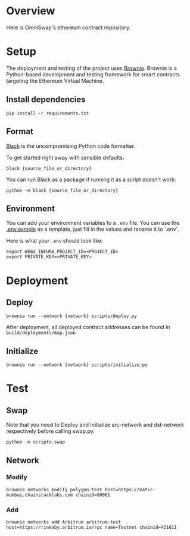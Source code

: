 

# Overview

Here is OmniSwap's ethereum contract repository.

# Setup 

The deployment and testing of the project uses [Brownie](https://eth-brownie.readthedocs.io/en/stable/index.html).
Brownie is a Python-based development and testing framework for smart contracts targeting the Ethereum Virtual Machine.

## Install dependencies

~~~shell
pip install -r requirements.txt
~~~

## Format 
[Black](https://github.com/psf/black) is the uncompromising Python code formatter.

To get started right away with sensible defaults:
```shell
black {source_file_or_directory}
```

You can run Black as a package if running it as a script doesn't work:
```shell
python -m black {source_file_or_directory}
```

## Environment

You can add your environment variables to a `.env` file. You can use the [.env.exmple](./.env.example) as a template, just fill in the values and rename it to '.env'. 

Here is what your `.env` should look like:
```shell
export WEB3_INFURA_PROJECT_ID=<PROJECT_ID>
export PRIVATE_KEY=<PRIVATE_KEY>
```

# Deployment

## Deploy 

~~~shell
brownie run --network {network} scripts/deploy.py
~~~

After deployment, all deployed contract addresses can be found in `build/deployments/map.json`


## Initialize

~~~shell
brownie run --network {network} scripts/initialize.py
~~~

# Test

## Swap

Note that you need to Deploy and Initialize src-network and dst-network respectively before calling swap.py.

~~~shell
python -m scripts.swap
~~~

## Network

### Modify

~~~shell
brownie networks modify polygon-test host=https://matic-mumbai.chainstacklabs.com chainid=80001
~~~

### Add

~~~shell
brownie networks add Arbitrum arbitrum-test host=https://rinkeby.arbitrum.io/rpc name=Testnet chainid=421611
~~~

